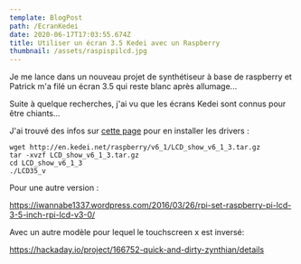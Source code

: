 ```yaml
---
template: BlogPost
path: /EcranKedei
date: 2020-06-17T17:03:55.674Z
title: Utiliser un écran 3.5 Kedei avec un Raspberry
thumbnail: /assets/raspispilcd.jpg
---
```

Je me lance dans un nouveau projet de synthétiseur à base de raspberry et Patrick m'a filé un écran 3.5 qui reste blanc après allumage...

Suite à quelque recherches, j'ai vu que les écrans Kedei sont connus pour être chiants...

J'ai trouvé des infos sur [cette page](http://www.epyon.be/2019/01/12/raspberry-pi-3-b-with-kedei-3-5-inch-480x320-tf-lcd-display/) pour en installer les drivers :

```
wget http://en.kedei.net/raspberry/v6_1/LCD_show_v6_1_3.tar.gz
tar -xvzf LCD_show_v6_1_3.tar.gz
cd LCD_show_v6_1_3
./LCD35_v
```

Pour une autre version :

https://iwannabe1337.wordpress.com/2016/03/26/rpi-set-raspberry-pi-lcd-3-5-inch-rpi-lcd-v3-0/

Avec un autre modèle pour lequel le touchscreen x est inversé:

https://hackaday.io/project/166752-quick-and-dirty-zynthian/details
